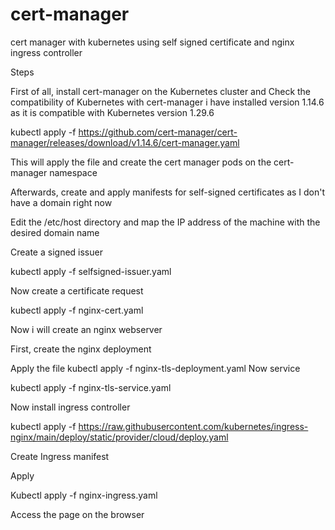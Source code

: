 # cert-manager
cert manager with kubernetes using self signed certificate and nginx ingress controller 

Steps 

First of all, install cert-manager on the Kubernetes cluster and Check the compatibility of Kubernetes with cert-manager i have installed version 1.14.6 as it is compatible with Kubernetes version 1.29.6

kubectl apply -f https://github.com/cert-manager/cert-manager/releases/download/v1.14.6/cert-manager.yaml

This will apply the file and create the cert manager pods on the cert-manager namespace


Afterwards, create and apply manifests for self-signed certificates as I don't have a domain right now 

Edit the /etc/host directory and map the IP address of the machine with the desired domain name 

Create a signed issuer


kubectl apply -f selfsigned-issuer.yaml

Now create a certificate request 



kubectl apply -f nginx-cert.yaml

Now i will create an nginx webserver 

First, create the nginx deployment 

Apply the file 
kubectl apply -f nginx-tls-deployment.yaml
Now service

kubectl apply -f nginx-tls-service.yaml

Now install ingress controller 

kubectl apply -f https://raw.githubusercontent.com/kubernetes/ingress-nginx/main/deploy/static/provider/cloud/deploy.yaml



Create Ingress manifest


Apply 

Kubectl apply -f nginx-ingress.yaml

Access the page on the browser 



